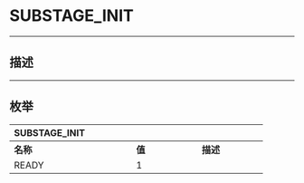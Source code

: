 # SUBSTAGE_INIT

------------------------------------------------------------------------------------------
## 描述



------------------------------------------------------------------------------------------
## 枚举

|<div style="width:200px">SUBSTAGE_INIT</div>|<div style="width:100px"></div>|<div style="width:100px"></div>|
|:---|:---|:---|
|**名称**|**值**|**描述**|
|READY|1||

